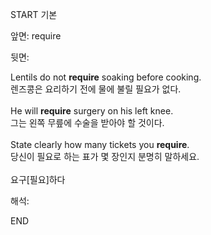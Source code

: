 START
기본

앞면:
require


뒷면:
<div>Lentils do not <strong>require</strong> soaking before cooking. </div><div><div>렌즈콩은 요리하기 전에 물에 불릴 필요가 없다.</div></div><br><div>He will <strong>require</strong> surgery on his left knee. </div><div><div>그는 왼쪽 무릎에 수술을 받아야 할 것이다.</div></div><div><br></div><div><div>State clearly how many tickets you <strong>require</strong>. </div><div><div>당신이 필요로 하는 표가 몇 장인지 분명히 말하세요.</div></div></div><br>요구[필요]하다<br>


해석:

END